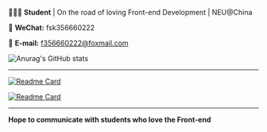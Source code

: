  👨🏻‍🎓 **Student** | On the road of loving Front-end Development | NEU@China

 💬 **WeChat:** fsk356660222

 📧 **E-mail:** f356660222@foxmail.com


 ![Anurag's GitHub stats](https://github-readme-stats.vercel.app/api?username=cloudmoonocus&show_icons=true&theme=cobalt)

------

 [![Readme Card](https://github-readme-stats.vercel.app/api/pin/?username=cloudmoonocus&repo=Netease-Cloud-Music-ALL&theme=gruvbox)](https://github.com/cloudmoonocus/Netease-Cloud-Music-ALL)

 [![Readme Card](https://github-readme-stats.vercel.app/api/pin/?username=cloudmoonocus&repo=Netease-Cloud-Music&theme=gruvbox)](https://github.com/cloudmoonocus/Netease-Cloud-Music)

------

 **Hope to communicate with students who love the Front-end**
